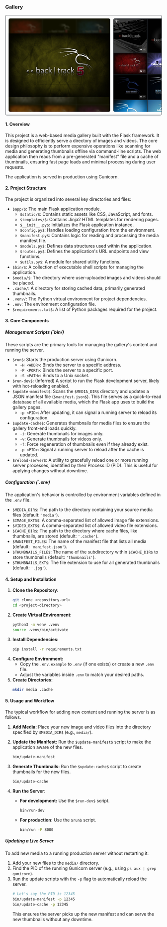 ### **Gallery**

<div style="display: flex; overflow-x: auto; white-space: nowrap; border: 1px solid #30363d; padding: 10px; border-radius: 5px;"> <img src="screenshots/screenshot_1.png" alt="Screenshot 1 of the gallery" style="height: 300px; margin-right: 10px; border-radius: 5px;"> <img src="screenshots/screenshot_2.png" alt="Screenshot 2 of the gallery" style="height: 300px; margin-right: 10px; border-radius: 5px;"> <img src="screenshots/screenshot_3.png" alt="Screenshot 3 of the gallery" style="height: 300px; border-radius: 5px;"> </div>

#### **1. Overview**

This project is a web-based media gallery built with the Flask framework. It is designed to efficiently serve a directory of images and videos. The core design philosophy is to perform expensive operations like scanning for media and generating thumbnails offline via command-line scripts. The web application then reads from a pre-generated "manifest" file and a cache of thumbnails, ensuring fast page loads and minimal processing during user requests.

The application is served in production using Gunicorn.

#### **2. Project Structure**

The project is organized into several key directories and files:

  * `$app/$`: The main Flask application module.
      * `$static/$`: Contains static assets like CSS, JavaScript, and fonts.
      * `$templates/$`: Contains Jinja2 HTML templates for rendering pages.
      * `$__init__.py$`: Initializes the Flask application instance.
      * `$config.py$`: Handles loading configuration from the environment.
      * `$manifest.py$`: Contains logic for reading and processing the media manifest file.
      * `$models.py$`: Defines data structures used within the application.
      * `$routes.py$`: Defines the application's URL endpoints and view functions.
      * `$utils.py$`: A module for shared utility functions.
  * `$bin/$`: A collection of executable shell scripts for managing the application.
  * `$media/$`: The directory where user-uploaded images and videos should be placed.
  * `.cache/`: A directory for storing cached data, primarily generated thumbnails.
  * `.venv/`: The Python virtual environment for project dependencies.
  * `.env`: The environment configuration file.
  * `$requirements.txt$`: A list of Python packages required for the project.

#### **3. Core Components**

##### **Management Scripts (\`$bin/$)**

These scripts are the primary tools for managing the gallery's content and running the server.

  * `$run$`: Starts the production server using Gunicorn.
      * `-H <ADDR>`: Binds the server to a specific address.
      * `-P <PORT>`: Binds the server to a specific port.
      * `-S <PATH>`: Binds to a Unix socket.
  * `$run-dev$`: (Inferred) A script to run the Flask development server, likely with hot-reloading enabled.
  * `$update-manifest$`: Scans the `$MEDIA_DIR$` directory and updates a JSON manifest file (`$manifest.json$`). This file serves as a quick-to-read database of all available media, which the Flask app uses to build the gallery pages.
      * `-p <PID>`: After updating, it can signal a running server to reload its configuration.
  * `$update-cache$`: Generates thumbnails for media files to ensure the gallery front-end loads quickly.
      * `-i`: Generate thumbnails for images only.
      * `-v`: Generate thumbnails for videos only.
      * `-f`: Force regeneration of thumbnails even if they already exist.
      * `-p <PID>`: Signal a running server to reload after the cache is updated.
  * `$reload-server$`: A utility to gracefully reload one or more running server processes, identified by their Process ID (PID). This is useful for applying changes without downtime.

##### **Configuration (\`$.env$)**

The application's behavior is controlled by environment variables defined in the `.env` file.

  * `$MEDIA_DIR$`: The path to the directory containing your source media files (default: `'media'`).
  * `$IMAGE_EXTS$`: A comma-separated list of allowed image file extensions.
  * `$VIDEO_EXTS$`: A comma-separated list of allowed video file extensions.
  * `$CACHE_DIR$`: The path to the directory where cache files, like thumbnails, are stored (default: `'.cache'`).
  * `$MANIFEST_FILE$`: The name of the manifest file that lists all media (default: `'manifest.json'`).
  * `$THUMBNAILS_FILE$`: The name of the subdirectory within `$CACHE_DIR$` to store thumbnails (default: `'thumbnails'`).
  * `$THUMBNAILS_EXT$`: The file extension to use for all generated thumbnails (default: `'.jpg'`).

#### **4. Setup and Installation**

1.  **Clone the Repository:**
    ```bash
    git clone <repository-url>
    cd <project-directory>
    ```
2.  **Create Virtual Environment:**
    ```bash
    python3 -m venv .venv
    source .venv/bin/activate
    ```
3.  **Install Dependencies:**
    ```bash
    pip install -r requirements.txt
    ```
4.  **Configure Environment:**
      * Copy the `.env.example` to `.env` (if one exists) or create a new `.env` file.
      * Adjust the variables inside `.env` to match your desired paths.
5.  **Create Directories:**
    ```bash
    mkdir media .cache
    ```

#### **5. Usage and Workflow**

The typical workflow for adding new content and running the server is as follows.

1.  **Add Media:** Place your new image and video files into the directory specified by `$MEDIA_DIR$` (e.g., `media/`).

2.  **Update the Manifest:** Run the `$update-manifest$` script to make the application aware of the new files.

    ```bash
    bin/update-manifest
    ```

3.  **Generate Thumbnails:** Run the `$update-cache$` script to create thumbnails for the new files.

    ```bash
    bin/update-cache
    ```

4.  **Run the Server:**

      * **For development:** Use the `$run-dev$` script.
        ```bash
        bin/run-dev
        ```
      * **For production:** Use the `$run$` script.
        ```bash
        bin/run -P 8000
        ```

##### **Updating a Live Server**

To add new media to a running production server without restarting it:

1.  Add your new files to the `media/` directory.
2.  Find the PID of the running Gunicorn server (e.g., using `ps aux | grep gunicorn`).
3.  Run the update scripts with the `-p` flag to automatically reload the server.
    ```bash
    # Let's say the PID is 12345
    bin/update-manifest -p 12345
    bin/update-cache -p 12345
    ```
    This ensures the server picks up the new manifest and can serve the new thumbnails without any downtime.
